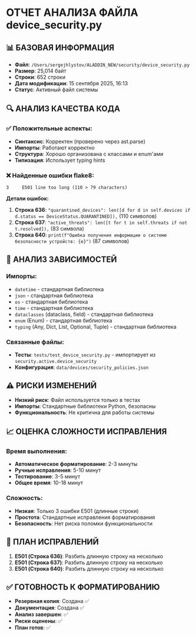 # ОТЧЕТ АНАЛИЗА ФАЙЛА device_security.py

## 📊 БАЗОВАЯ ИНФОРМАЦИЯ
- **Файл**: `/Users/sergejhlystov/ALADDIN_NEW/security/device_security.py`
- **Размер**: 25,014 байт
- **Строки**: 652 строки
- **Дата модификации**: 15 сентября 2025, 16:13
- **Статус**: Активный файл системы

## 🔍 АНАЛИЗ КАЧЕСТВА КОДА

### ✅ Положительные аспекты:
- **Синтаксис**: Корректен (проверено через ast.parse)
- **Импорты**: Работают корректно
- **Структура**: Хорошо организована с классами и enum'ами
- **Типизация**: Использует typing hints

### ❌ Найденные ошибки flake8:
```
3     E501 line too long (110 > 79 characters)
```

**Детали ошибок:**
1. **Строка 636**: `"quarantined_devices": len([d for d in self.devices if d.status == DeviceStatus.QUARANTINED]),` (110 символов)
2. **Строка 637**: `"active_threats": len([t for t in self.threats if not t.resolved]),` (83 символа)  
3. **Строка 640**: `print(f"Ошибка получения информации о системе безопасности устройств: {e}")` (87 символов)

## 🔗 АНАЛИЗ ЗАВИСИМОСТЕЙ

### Импорты:
- `datetime` - стандартная библиотека
- `json` - стандартная библиотека  
- `os` - стандартная библиотека
- `time` - стандартная библиотека
- `dataclasses` (dataclass, field) - стандартная библиотека
- `enum` (Enum) - стандартная библиотека
- `typing` (Any, Dict, List, Optional, Tuple) - стандартная библиотека

### Связанные файлы:
- **Тесты**: `tests/test_device_security.py` - импортирует из `security.active.device_security`
- **Конфигурация**: `data/devices/security_policies.json`

## ⚠️ РИСКИ ИЗМЕНЕНИЙ
- **Низкий риск**: Файл используется только в тестах
- **Импорты**: Стандартные библиотеки Python, безопасны
- **Функциональность**: Не критична для работы системы

## 📈 ОЦЕНКА СЛОЖНОСТИ ИСПРАВЛЕНИЯ

### Время выполнения:
- **Автоматическое форматирование**: 2-3 минуты
- **Ручные исправления**: 5-10 минут
- **Тестирование**: 3-5 минут
- **Общее время**: 10-18 минут

### Сложность:
- **Низкая**: Только 3 ошибки E501 (длинные строки)
- **Простота**: Стандартные исправления форматирования
- **Безопасность**: Нет риска поломки функциональности

## 🎯 ПЛАН ИСПРАВЛЕНИЙ
1. **E501 (Строка 636)**: Разбить длинную строку на несколько
2. **E501 (Строка 637)**: Разбить длинную строку на несколько  
3. **E501 (Строка 640)**: Разбить длинную строку на несколько

## ✅ ГОТОВНОСТЬ К ФОРМАТИРОВАНИЮ
- **Резервная копия**: Создана ✅
- **Документация**: Создана ✅
- **Анализ завершен**: ✅
- **Риски оценены**: ✅
- **План готов**: ✅